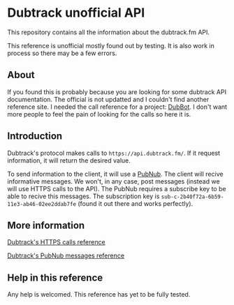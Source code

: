 # Dubtrack unofficial API
This repository contains all the information about the dubtrack.fm API.

This reference is unofficial mostly found out by testing. It is also work in process so there may be a few errors.

## About
If you found this is probably because you are looking for some dubtrack API documentation. The official is not updatted and I couldn't find another reference site. I needed the call reference for a project: [DubBot](https://github.com/copying/DubBot). I don't want more people to feel the pain of looking for the calls so here it is.

## Introduction
Dubtrack's protocol makes calls to `https://api.dubtrack.fm/`. If it request information, it will return the desired value.

To send information to the client, it will use a [PubNub](https://www.pubnub.com/). The client will recive informative messages. We won't, in any case, post messages (instead we will use HTTPS calls to the API). The PubNub requires a subscribe key to be able to recive this messages. The subscription key is `sub-c-2b40f72a-6b59-11e3-ab46-02ee2ddab7fe` (found it out there and works perfectly).

## More information
[Dubtrack's HTTPS calls reference](https://github.com/copying/dubtrack-unofficial-API/blob/master/call-reference.md)

[Dubtrack's PubNub messages reference](https://github.com/copying/dubtrack-unofficial-API/blob/master/pubnub-reference.md)

## Help in this reference
Any help is welcomed. This reference has yet to be fully tested.
